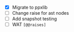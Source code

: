 - [x] Migrate to ppxlib
- [ ] Change raise for ast nodes
- [ ] Add snapshot testing
- [ ] WAT `[@@raises]`
